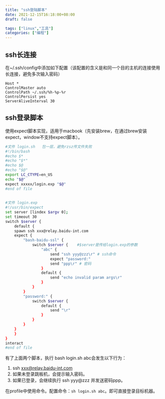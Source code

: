 ```yaml
---
title: "ssh登陆脚本"
date: 2021-12-15T16:18:00+08:00
draft: false

tags: ["linux","工具"]
categories: ["编程"]
---
```


## ssh长连接

在~/.ssh/config中添加如下配置（该配置的含义是和同一个目的主机的连接使用长连接，避免多次输入密码）

```config
Host *
ControlMaster auto
ControlPath ~/.ssh/%h-%p-%r
ControlPersist yes
ServerAliveInterval 30
```

## ssh登录脚本

使用expect脚本实现，适用于macbook（先安装brew，在通过brew安装expect，window不支持expect脚本）。

```bash
#文件 login.sh   包一层，避免rzsz传文件失败
#!/bin/bash
#echo $*
#echo "$*"
#echo $@
#echo "$@"
export LC_CTYPE=en_US
echo "$@"
expect xxxxx/login.exp "$@"
#end of file
 
 
#文件 login.exp
#!/usr/bin/expect
set server [lindex $argv 0];
set timeout 30
switch $server {
    default {
    spawn ssh xxx@relay.baidu-int.com
    expect {
        "bash-baidu-ssl" {
            switch $server {    #$server是传给login.exp的参数
                "abc" {
                    send "ssh yyy@zzz\r" # ssh命令
                    expect "password:"
                    send "ppp\r" # 密码
                }
                default {
                    send "echo invalid param args\r"
                }
            }
        }
        "password:" {
            switch $server {
                default {
                    send "\r"
                }
            }
        }
    }
    }
}
interact
#end of file
```

有了上面两个脚本，执行 bash login.sh abc会发生以下行为：

1. ssh xxx@relay.baidu-int.com
2. 如果未登录跳板机，会提示输入密码。
3. 如果已登录，会继续执行 ssh yyy@zzz 并发送密码ppp。

在profile中使用命令。配置命令：`sh login.sh abc`。即可直接登录目标机器。